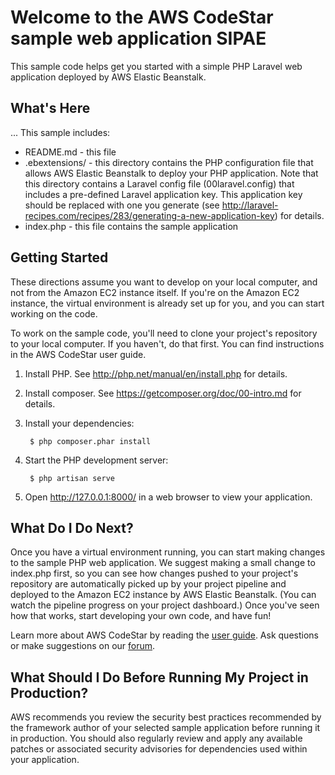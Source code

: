 Welcome to the AWS CodeStar sample web application SIPAE
========================================================

This sample code helps get you started with a simple PHP Laravel web
application deployed by AWS Elastic Beanstalk.

What's Here
-----------
...
This sample includes:

* README.md - this file
* .ebextensions/ - this directory contains the PHP configuration file that
  allows AWS Elastic Beanstalk to deploy your PHP application.  Note that this
  directory contains a Laravel config file (00laravel.config) that includes a
  pre-defined Laravel application key.  This application key should be replaced
  with one you generate (see
  http://laravel-recipes.com/recipes/283/generating-a-new-application-key) for
  details.
* index.php - this file contains the sample application


Getting Started
---------------

These directions assume you want to develop on your local computer, and not
from the Amazon EC2 instance itself. If you're on the Amazon EC2 instance, the
virtual environment is already set up for you, and you can start working on the
code.

To work on the sample code, you'll need to clone your project's repository to your
local computer. If you haven't, do that first. You can find instructions in the
AWS CodeStar user guide.

1. Install PHP.  See http://php.net/manual/en/install.php for details.

2. Install composer.  See https://getcomposer.org/doc/00-intro.md for
   details.

3. Install your dependencies:

        $ php composer.phar install

4. Start the PHP development server:

        $ php artisan serve

5. Open http://127.0.0.1:8000/ in a web browser to view your application.

What Do I Do Next?
------------------

Once you have a virtual environment running, you can start making changes to
the sample PHP web application. We suggest making a small change to index.php
first, so you can see how changes pushed to your project's repository are automatically
picked up by your project pipeline and deployed to the Amazon EC2 instance by AWS Elastic
Beanstalk. (You can watch the pipeline progress on your project dashboard.) Once you've
seen how that works, start developing your own code, and have fun!

Learn more about AWS CodeStar by reading the [user guide][User Guide].  Ask
questions or make suggestions on our [forum][Forum].

[User Guide]: http://docs.aws.amazon.com/codestar/latest/userguide/welcome.html

[Forum]: https://forums.aws.amazon.com/forum.jspa?forumID=248

What Should I Do Before Running My Project in Production?
------------------

AWS recommends you review the security best practices recommended by the framework
author of your selected sample application before running it in production. You
should also regularly review and apply any available patches or associated security
advisories for dependencies used within your application.
